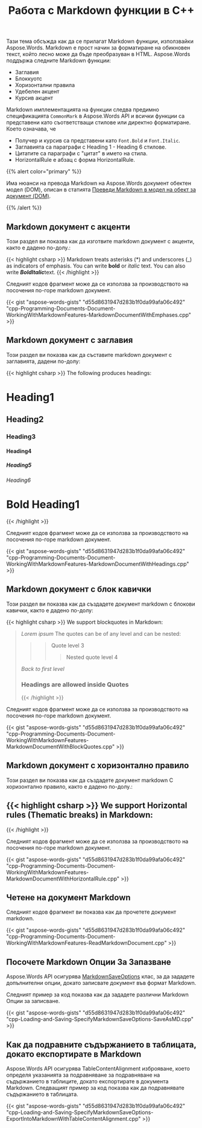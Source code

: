 ﻿---
title: Работа с Markdown функции в C++
second_title: Aspose.Words за C++
articleTitle: Работа с Markdown функции
linktitle: Работа с Markdown функции
description: "Как да въведете Markdown функции, като използвате C++. Всички функции са представени като съответстващи стилове или директно форматиране."
type: docs
weight: 420
url: /bg/cpp/working-with-markdown-features/
timestamp: 2024-01-31-14-23-37
---

Тази тема обсъжда как да се прилагат Markdown функции, използвайки Aspose.Words. Markdown е прост начин за форматиране на обикновен текст, който лесно може да бъде преобразуван в HTML. Aspose.Words поддържа следните Markdown функции:

- Заглавия
- Блоккуотс
- Хоризонтални правила
- Удебелен акцент
- Курсив акцент

Markdown имплементацията на функции следва предимно спецификацията `CommonMark` в Aspose.Words API и всички функции са представени като съответстващи стилове или директно форматиране. Което означава, че

- Получер и курсив са представени като `Font.Bold` и `Font.Italic`.
- Заглавията са параграфи с Heading 1 - Heading 6 стилове.
- Цитатите са параграфи с "цитат" в името на стила.
- HorizontalRule е абзац с форма HorizontalRule.

{{% alert color="primary" %}}

Има нюанси на превода Markdown на Aspose.Words документ обектен модел (DOM), описан в статията [Преведи Markdown в модел на обект за документ (DOM)](/words/cpp/translate-markdown-to-document-object-model/).

{{% /alert %}}

## Markdown документ с акценти

Този раздел ви показва как да изготвите markdown документ с акценти, както е дадено по-долу.:

{{< highlight csharp >}}
Markdown treats asterisks (*) and underscores (_) as indicators of emphasis.
You can write **bold** or *italic* text. 
You can also write ***BoldItalic***text.
{{< /highlight >}}

Следният кодов фрагмент може да се използва за производството на посочения по-горе markdown документ.

{{< gist "aspose-words-gists" "d55d8631947d283b1f0da99afa06c492" "cpp-Programming-Documents-Document-WorkingWithMarkdownFeatures-MarkdownDocumentWithEmphases.cpp" >}}


## Markdown документ с заглавия

Този раздел ви показва как да съставите markdown документ с заглавията, дадени по-долу:

{{< highlight csharp >}}
The following produces headings:
# Heading1
## Heading2
### Heading3
#### Heading4
##### Heading5
###### Heading6
# **Bold Heading1**
{{< /highlight >}}

Следният кодов фрагмент може да се използва за производството на посочения по-горе markdown документ.

{{< gist "aspose-words-gists" "d55d8631947d283b1f0da99afa06c492" "cpp-Programming-Documents-Document-WorkingWithMarkdownFeatures-MarkdownDocumentWithHeadings.cpp" >}}

## Markdown документ с блок кавички

Този раздел ви показва как да създадете документ markdown с блокови кавички, както е дадено по-долу:

{{< highlight csharp >}}
We support blockquotes in Markdown:
>*Lorem*
>*ipsum*
>The quotes can be of any level and can be nested:
>>>Quote level 3
>>>
>>>>Nested quote level 4
>
>*Back to first level*
>### Headings are allowed inside Quotes
>{{< /highlight >}}

Следният кодов фрагмент може да се използва за производството на посочения по-горе markdown документ.

{{< gist "aspose-words-gists" "d55d8631947d283b1f0da99afa06c492" "cpp-Programming-Documents-Document-WorkingWithMarkdownFeatures-MarkdownDocumentWithBlockQuotes.cpp" >}}

## Markdown документ с хоризонтално правило

Този раздел ви показва как да създадете документ markdown С хоризонтално правило, както е дадено по-долу.:

{{< highlight csharp >}}
We support Horizontal rules (Thematic breaks) in Markdown:
-----

{{< /highlight >}}

Следният кодов фрагмент може да се използва за производството на посочения по-горе markdown документ.

{{< gist "aspose-words-gists" "d55d8631947d283b1f0da99afa06c492" "cpp-Programming-Documents-Document-WorkingWithMarkdownFeatures-MarkdownDocumentWithHorizontalRule.cpp" >}}

## Четене на документ Markdown

Следният кодов фрагмент ви показва как да прочетете документ markdown.

{{< gist "aspose-words-gists" "d55d8631947d283b1f0da99afa06c492" "cpp-Programming-Documents-Document-WorkingWithMarkdownFeatures-ReadMarkdownDocument.cpp" >}}

## Посочете Markdown Опции За Запазване

Aspose.Words API осигурява [MarkdownSaveOptions](https://reference.aspose.com/words/cpp/aspose.words.saving/markdownsaveoptions/) клас, за да зададете допълнителни опции, докато записвате документ във формат Markdown.

Следният пример за код показва как да зададете различни Markdown Опции за записване.

{{< gist "aspose-words-gists" "d55d8631947d283b1f0da99afa06c492" "cpp-Loading-and-Saving-SpecifyMarkdownSaveOptions-SaveAsMD.cpp" >}}

## Как да подравните съдържанието в таблицата, докато експортирате в Markdown

Aspose.Words API осигурява TableContentAlignment изброяване, което определя указанията за подравняване за подравняване на съдържанието в таблиците, докато експортирате в документа Markdown. Следващият пример за код показва как да подравнявате съдържанието в таблицата.

{{< gist "aspose-words-gists" "d55d8631947d283b1f0da99afa06c492" "cpp-Loading-and-Saving-SpecifyMarkdownSaveOptions-ExportIntoMarkdownWithTableContentAlignment.cpp" >}}
